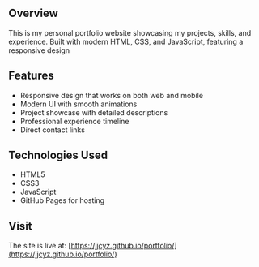 ## Overview
This is my personal portfolio website showcasing my projects, skills, and experience. Built with modern HTML, CSS, and JavaScript, featuring a responsive design

## Features
- Responsive design that works on both web and mobile
- Modern UI with smooth animations
- Project showcase with detailed descriptions
- Professional experience timeline
- Direct contact links

## Technologies Used
- HTML5
- CSS3
- JavaScript
- GitHub Pages for hosting

## Visit
The site is live at: [https://jjcyz.github.io/portfolio/](https://jjcyz.github.io/portfolio/)
